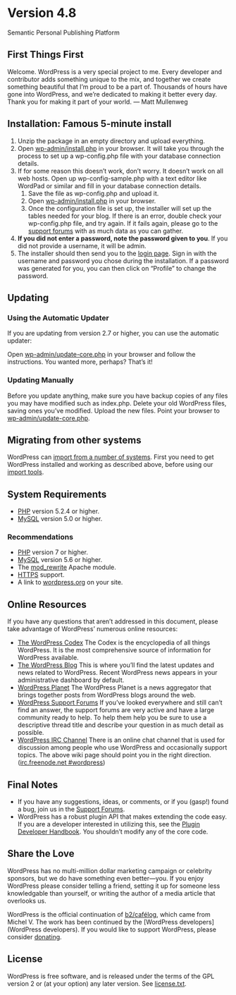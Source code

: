 # Version 4.8

Semantic Personal Publishing Platform

## First Things First

Welcome. WordPress is a very special project to me. Every developer and contributor adds something unique to the mix, and together we create something beautiful that I’m proud to be a part of. Thousands of hours have gone into WordPress, and we’re dedicated to making it better every day. Thank you for making it part of your world.
— Matt Mullenweg

## Installation: Famous 5-minute install

1. Unzip the package in an empty directory and upload everything.
2. Open [wp-admin/install.php](wp-admin/install.php) in your browser. It will take you through the process to set up a wp-config.php file with your database connection details.
3. If for some reason this doesn’t work, don’t worry. It doesn’t work on all web hosts. Open up wp-config-sample.php with a text editor like WordPad or similar and fill in your database connection details.
   1. Save the file as wp-config.php and upload it.
   2. Open [wp-admin/install.php](wp-admin/install.php) in your browser.
   3. Once the configuration file is set up, the installer will set up the tables needed for your blog. If there is an error, double check your wp-config.php file, and try again. If it fails again, please go to the [support forums](https://wordpress.org/support/) with as much data as you can gather.
4. **If you did not enter a password, note the password given to you**. If you did not provide a username, it will be admin.
5. The installer should then send you to the [login page](https://raw.githubusercontent.com/WordPress/WordPress/master/wp-login.php). Sign in with the username and password you chose during the installation. If a password was generated for you, you can then click on “Profile” to change the password.

## Updating

### Using the Automatic Updater

If you are updating from version 2.7 or higher, you can use the automatic updater:

Open [wp-admin/update-core.php](https://raw.githubusercontent.com/WordPress/WordPress/master/wp-admin/update-core.php) in your browser and follow the instructions.
You wanted more, perhaps? That’s it!

### Updating Manually

Before you update anything, make sure you have backup copies of any files you may have modified such as index.php.
Delete your old WordPress files, saving ones you’ve modified.
Upload the new files.
Point your browser to [wp-admin/update-core.php](https://raw.githubusercontent.com/WordPress/WordPress/master/wp-admin/update-core.php).

## Migrating from other systems

WordPress can [import from a number of systems](https://codex.wordpress.org/Importing_Content). First you need to get WordPress installed and working as described above, before using our [import tools](https://raw.githubusercontent.com/WordPress/WordPress/master/wp-admin/import.php).

## System Requirements

- [PHP](https://secure.php.net/) version 5.2.4 or higher.
- [MySQL](https://www.mysql.com/) version 5.0 or higher.

### Recommendations

- [PHP](https://secure.php.net/) version 7 or higher.
- [MySQL](https://www.mysql.com/) version 5.6 or higher.
- The [mod_rewrite](https://httpd.apache.org/docs/2.2/mod/mod_rewrite.html) Apache module.
- [HTTPS](https://wordpress.org/news/2016/12/moving-toward-ssl/) support.
- A link to [wordpress.org](https://wordpress.org/) on your site.

## Online Resources

If you have any questions that aren’t addressed in this document, please take advantage of WordPress’ numerous online resources:

* [The WordPress Codex](https://codex.wordpress.org/)
  The Codex is the encyclopedia of all things WordPress. It is the most comprehensive source of information for WordPress available.
* [The WordPress Blog](https://wordpress.org/news/)
  This is where you’ll find the latest updates and news related to WordPress. Recent WordPress news appears in your administrative dashboard by default.
* [WordPress Planet](https://planet.wordpress.org/)
  The WordPress Planet is a news aggregator that brings together posts from WordPress blogs around the web.
* [WordPress Support Forums](https://wordpress.org/support/)
  If you’ve looked everywhere and still can’t find an answer, the support forums are very active and have a large community ready to help. To help them help you be sure to use a descriptive thread title and describe your question in as much detail as possible.
* [WordPress IRC Channel](https://codex.wordpress.org/IRC)
  There is an online chat channel that is used for discussion among people who use WordPress and occasionally support topics. The above wiki page should point you in the right direction. ([irc.freenode.net #wordpress](irc://irc.freenode.net/wordpress))

## Final Notes

- If you have any suggestions, ideas, or comments, or if you (gasp!) found a bug, join us in the [Support Forums](https://wordpress.org/support/).
- WordPress has a robust plugin API that makes extending the code easy. If you are a developer interested in utilizing this, see the [Plugin Developer Handbook](https://developer.wordpress.org/plugins/). You shouldn’t modify any of the core code.

## Share the Love

WordPress has no multi-million dollar marketing campaign or celebrity sponsors, but we do have something even better—you. If you enjoy WordPress please consider telling a friend, setting it up for someone less knowledgable than yourself, or writing the author of a media article that overlooks us.

WordPress is the official continuation of [b2/cafélog](http://cafelog.com/), which came from Michel V. The work has been continued by the [WordPress developers](WordPress developers). If you would like to support WordPress, please consider [donating](https://wordpress.org/donate/).

## License

WordPress is free software, and is released under the terms of the GPL version 2 or (at your option) any later version. See [license.txt](https://raw.githubusercontent.com/WordPress/WordPress/master/license.txt).
